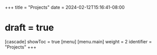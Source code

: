 +++
title = "Projects"
date = 2024-02-12T15:16:41-08:00
# draft = true
[cascade]
  showToc = true
[menu]
 [menu.main]
  weight = 2
  identifier = "Projects"
+++

